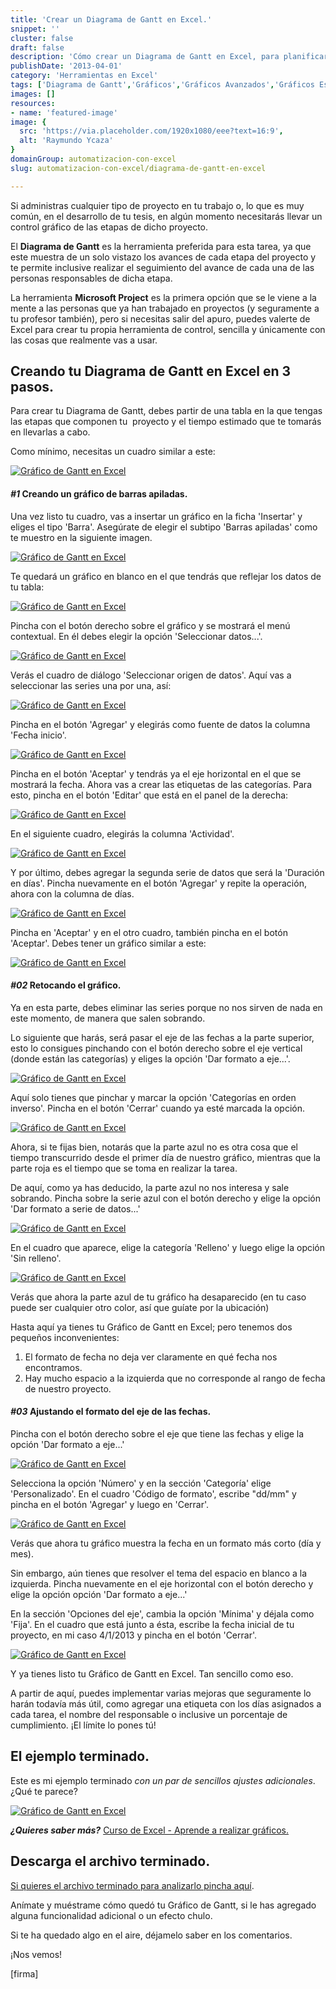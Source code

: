 ```yaml
---
title: 'Crear un Diagrama de Gantt en Excel.'
snippet: ''
cluster: false
draft: false 
description: 'Cómo crear un Diagrama de Gantt en Excel, para planificar tus proyectos.'
publishDate: '2013-04-01'
category: 'Herramientas en Excel'
tags: ['Diagrama de Gantt','Gráficos','Gráficos Avanzados','Gráficos Especiales','Presentación','Trucos Excel','🤖 Automatización con Excel']
images: []
resources: 
- name: 'featured-image'
image: {
  src: 'https://via.placeholder.com/1920x1080/eee?text=16:9',
  alt: 'Raymundo Ycaza'
}
domainGroup: automatizacion-con-excel
slug: automatizacion-con-excel/diagrama-de-gantt-en-excel

---
```


Si administras cualquier tipo de proyecto en tu trabajo o, lo que es muy común, en el desarrollo de tu tesis, en algún momento necesitarás llevar un control gráfico de las etapas de dicho proyecto.

El **Diagrama de Gantt** es la herramienta preferida para esta tarea, ya que este muestra de un solo vistazo los avances de cada etapa del proyecto y te permite inclusive realizar el seguimiento del avance de cada una de las personas responsables de dicha etapa.

La herramienta **Microsoft Project** es la primera opción que se le viene a la mente a las personas que ya han trabajado en proyectos (y seguramente a tu profesor también), pero si necesitas salir del apuro, puedes valerte de Excel para crear tu propia herramienta de control, sencilla y únicamente con las cosas que realmente vas a usar.

## Creando tu Diagrama de Gantt en Excel en 3 pasos.

Para crear tu Diagrama de Gantt, debes partir de una tabla en la que tengas las etapas que componen tu  proyecto y el tiempo estimado que te tomarás en llevarlas a cabo.

Como mínimo, necesitas un cuadro similar a este:

[![Gráfico de Gantt en Excel](images/grafico-de-gantt-en-excel-000427-300x155.png)](http://raymundoycaza.com/wp-content/uploads/grafico-de-gantt-en-excel-000427.png)

#### _#1_ Creando un gráfico de barras apiladas.

Una vez listo tu cuadro, vas a insertar un gráfico en la ficha 'Insertar' y eliges el tipo 'Barra'. Asegúrate de elegir el subtipo 'Barras apiladas' como te muestro en la siguiente imagen.

[![Gráfico de Gantt en Excel](images/grafico-de-gantt-en-excel-000428.png)](http://raymundoycaza.com/wp-content/uploads/grafico-de-gantt-en-excel-000428.png)

Te quedará un gráfico en blanco en el que tendrás que reflejar los datos de tu tabla:

[![Gráfico de Gantt en Excel](images/grafico-de-gantt-en-excel-000429-600x206.png)](http://raymundoycaza.com/wp-content/uploads/grafico-de-gantt-en-excel-000429.png)

Pincha con el botón derecho sobre el gráfico y se mostrará el menú contextual. En él debes elegir la opción 'Seleccionar datos...'.

[![Gráfico de Gantt en Excel](images/grafico-de-gantt-en-excel-000430.png)](http://raymundoycaza.com/wp-content/uploads/grafico-de-gantt-en-excel-000430.png)

Verás el cuadro de diálogo 'Seleccionar origen de datos'. Aquí vas a seleccionar las series una por una, así:

[![Gráfico de Gantt en Excel](images/grafico-de-gantt-en-excel-000431-600x331.png)](http://raymundoycaza.com/wp-content/uploads/grafico-de-gantt-en-excel-000431.png)

Pincha en el botón 'Agregar' y elegirás como fuente de datos la columna 'Fecha inicio'.

[![Gráfico de Gantt en Excel](images/grafico-de-gantt-en-excel-000432.png)](http://raymundoycaza.com/wp-content/uploads/grafico-de-gantt-en-excel-000432.png)

Pincha en el botón 'Aceptar' y tendrás ya el eje horizontal en el que se mostrará la fecha. Ahora vas a crear las etiquetas de las categorías. Para esto, pincha en el botón 'Editar' que está en el panel de la derecha:

[![Gráfico de Gantt en Excel](images/grafico-de-gantt-en-excel-000433-600x331.png)](http://raymundoycaza.com/wp-content/uploads/grafico-de-gantt-en-excel-000433.png)

En el siguiente cuadro, elegirás la columna 'Actividad'.

[![Gráfico de Gantt en Excel](images/grafico-de-gantt-en-excel-000434.png)](http://raymundoycaza.com/wp-content/uploads/grafico-de-gantt-en-excel-000434.png)

Y por último, debes agregar la segunda serie de datos que será la 'Duración en días'. Pincha nuevamente en el botón 'Agregar' y repite la operación, ahora con la columna de días.

[![Gráfico de Gantt en Excel](images/grafico-de-gantt-en-excel-000435.png)](http://raymundoycaza.com/wp-content/uploads/grafico-de-gantt-en-excel-000435.png)

Pincha en 'Aceptar' y en el otro cuadro, también pincha en el botón 'Aceptar'. Debes tener un gráfico similar a este:

[![Gráfico de Gantt en Excel](images/grafico-de-gantt-en-excel-000436.png)](http://raymundoycaza.com/wp-content/uploads/grafico-de-gantt-en-excel-000436.png)

#### _#02_ Retocando el gráfico.

Ya en esta parte, debes eliminar las series porque no nos sirven de nada en este momento, de manera que salen sobrando.

Lo siguiente que harás, será pasar el eje de las fechas a la parte superior, esto lo consigues pinchando con el botón derecho sobre el eje vertical (donde están las categorías) y eliges la opción 'Dar formato a eje...'.

[![Gráfico de Gantt en Excel](images/grafico-de-gantt-en-excel-000437.png)](http://raymundoycaza.com/wp-content/uploads/grafico-de-gantt-en-excel-000437.png)

Aquí solo tienes que pinchar y marcar la opción 'Categorías en orden inverso'. Pincha en el botón 'Cerrar' cuando ya esté marcada la opción.

[![Gráfico de Gantt en Excel](images/grafico-de-gantt-en-excel-000438.png)](http://raymundoycaza.com/wp-content/uploads/grafico-de-gantt-en-excel-000438.png)

Ahora, si te fijas bien, notarás que la parte azul no es otra cosa que el tiempo transcurrido desde el primer día de nuestro gráfico, mientras que la parte roja es el tiempo que se toma en realizar la tarea.

De aquí, como ya has deducido, la parte azul no nos interesa y sale sobrando. Pincha sobre la serie azul con el botón derecho y elige la opción 'Dar formato a serie de datos...'

[![Gráfico de Gantt en Excel](images/grafico-de-gantt-en-excel-000439.png)](http://raymundoycaza.com/wp-content/uploads/grafico-de-gantt-en-excel-000439.png)

En el cuadro que aparece, elige la categoría 'Relleno' y luego elige la opción 'Sin relleno'.

[![Gráfico de Gantt en Excel](images/grafico-de-gantt-en-excel-000440.png)](http://raymundoycaza.com/wp-content/uploads/grafico-de-gantt-en-excel-000440.png)

Verás que ahora la parte azul de tu gráfico ha desaparecido (en tu caso puede ser cualquier otro color, así que guíate por la ubicación)

Hasta aquí ya tienes tu Gráfico de Gantt en Excel; pero tenemos dos pequeños inconvenientes:

1. El formato de fecha no deja ver claramente en qué fecha nos encontramos.
2. Hay mucho espacio a la izquierda que no corresponde al rango de fecha de nuestro proyecto.

#### _#03_ Ajustando el formato del eje de las fechas.

Pincha con el botón derecho sobre el eje que tiene las fechas y elige la opción 'Dar formato a eje...'

[![Gráfico de Gantt en Excel](images/grafico-de-gantt-en-excel-000441.png)](http://raymundoycaza.com/wp-content/uploads/grafico-de-gantt-en-excel-000441.png)

Selecciona la opción 'Número' y en la sección 'Categoría' elige 'Personalizado'. En el cuadro 'Código de formato', escribe "dd/mm" y pincha en el botón 'Agregar' y luego en 'Cerrar'.

[![Gráfico de Gantt en Excel](images/grafico-de-gantt-en-excel-000442.png)](http://raymundoycaza.com/wp-content/uploads/grafico-de-gantt-en-excel-000442.png)

Verás que ahora tu gráfico muestra la fecha en un formato más corto (día y mes).

Sin embargo, aún tienes que resolver el tema del espacio en blanco a la izquierda. Pincha nuevamente en el eje horizontal con el botón derecho y elige la opción opción 'Dar formato a eje...'

En la sección 'Opciones del eje', cambia la opción 'Mínima' y déjala como 'Fija'. En el cuadro que está junto a ésta, escribe la fecha inicial de tu proyecto, en mi caso 4/1/2013 y pincha en el botón 'Cerrar'.

[![Gráfico de Gantt en Excel](images/grafico-de-gantt-en-excel-000443.png)](http://raymundoycaza.com/wp-content/uploads/grafico-de-gantt-en-excel-000443.png)

Y ya tienes listo tu Gráfico de Gantt en Excel. Tan sencillo como eso.

A partir de aquí, puedes implementar varias mejoras que seguramente lo harán todavía más útil, como agregar una etiqueta con los días asignados a cada tarea, el nombre del responsable o inclusive un porcentaje de cumplimiento. ¡El límite lo pones tú!

## El ejemplo terminado.

Este es mi ejemplo terminado _con un par de sencillos ajustes adicionales_. ¿Qué te parece?

[![Gráfico de Gantt en Excel](images/grafico-de-gantt-en-excel-000444-600x360.png)](http://raymundoycaza.com/wp-content/uploads/grafico-de-gantt-en-excel-000444.png)

_**¿Quieres saber más?**_ [Curso de Excel - Aprende a realizar gráficos.](http://raymundoycaza.com/aprende-a-crear-graficos-en-excel/)

## Descarga el archivo terminado.

[Si quieres el archivo terminado para analizarlo pincha aquí](http://raymundoycaza.com/wp-content/uploads/grafico-de-gantt-en-excel.xlsx "Descarga el archivo terminado").

Anímate y muéstrame cómo quedó tu Gráfico de Gantt, si le has agregado alguna funcionalidad adicional o un efecto chulo.

Si te ha quedado algo en el aire, déjamelo saber en los comentarios.

¡Nos vemos!

\[firma\]
